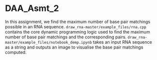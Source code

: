 # DAA_Asmt_2
In this assignment, we find the maximum number of base pair matchings possible in an RNA sequence.
`draw_rna-master/example_files/rna.cpp` contains the core dynamic programming logic used to find the maximum number of base pair matchings and the corresponding pairs.
`draw_rna-master/example_files/notebook_demp.ipynb` takes an input RNA sequence as a string and outputs an image to visualise the base pair matchings computed.